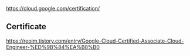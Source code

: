 https://cloud.google.com/certification/



## Certificate ##

https://reoim.tistory.com/entry/Google-Cloud-Certified-Associate-Cloud-Engineer-%ED%9B%84%EA%B8%B0
